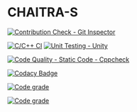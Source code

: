 # CHAITRA-S


[![Contribution Check - Git Inspector](https://github.com/Chaitra15S/CHAITRA-S/actions/workflows/gitinspector.yml/badge.svg)](https://github.com/Chaitra15S/CHAITRA-S/actions/workflows/gitinspector.yml)


[![C/C++ CI](https://github.com/Chaitra15S/CHAITRA-S/actions/workflows/c-build.yml/badge.svg)](https://github.com/Chaitra15S/CHAITRA-S/actions/workflows/c-build.yml)
[![Unit Testing - Unity](https://github.com/Chaitra15S/CHAITRA-S/actions/workflows/unity.yml/badge.svg)](https://github.com/Chaitra15S/CHAITRA-S/actions/workflows/unity.yml)

[![Code Quality - Static Code - Cppcheck](https://github.com/Chaitra15S/CHAITRA-S/actions/workflows/cppcheck.yml/badge.svg)](https://github.com/Chaitra15S/CHAITRA-S/actions/workflows/cppcheck.yml)

[![Codacy Badge](https://app.codacy.com/project/badge/Grade/e2a6ee1111f547ac94c6f8fef13cbb3d)](https://www.codacy.com/gh/Chaitra15S/CHAITRA-S/dashboard?utm_source=github.com&amp;utm_medium=referral&amp;utm_content=Chaitra15S/CHAITRA-S&amp;utm_campaign=Badge_Grade)

[![Code grade](https://www.code-inspector.com/project/25052/score/svg)](https://frontend.code-inspector.com/public/project/25052/CHAITRA-S/dashboard)

[![Code grade](https://www.code-inspector.com/project/25052/status/svg)](https://frontend.code-inspector.com/public/project/25052/CHAITRA-S/dashboard)
